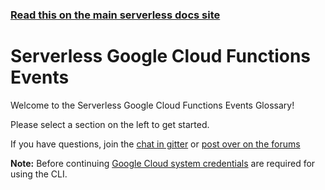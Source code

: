 <!--
title: Serverless - Google Cloud Functions - Events
menuText: Google Cloud Functions Events
layout: Doc
-->

<!-- DOCS-SITE-LINK:START automatically generated  -->
### [Read this on the main serverless docs site](https://www.serverless.com/framework/docs/providers/google/events/)
<!-- DOCS-SITE-LINK:END -->

# Serverless Google Cloud Functions Events

Welcome to the Serverless Google Cloud Functions Events Glossary!

Please select a section on the left to get started.

If you have questions, join the [chat in gitter](https://gitter.im/serverless/serverless) or [post over on the forums](http://forum.serverless.com/)

**Note:** Before continuing [Google Cloud system credentials](../guide/credentials.md) are required for using the CLI.
